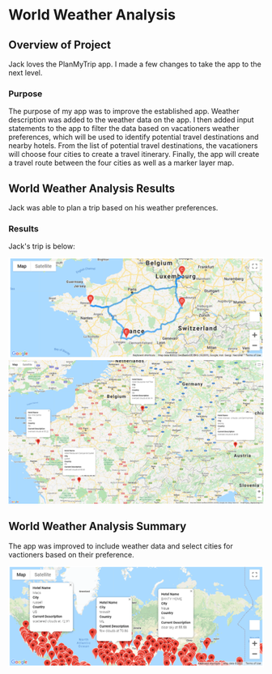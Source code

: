 # World Weather Analysis

## Overview of Project
Jack loves the PlanMyTrip app. I made a few changes to take the app to the next level.   
  
### Purpose
The purpose of my app was to improve the established app.  Weather description was added to the weather data on the app. I then added input statements to the app to filter the data based on vacationers weather preferences, which will be used to identify potential travel destinations and nearby hotels. From the list of potential travel destinations, the vacationers will choose four cities to create a travel itinerary. Finally, the app will create a travel route between the four cities as well as a marker layer map.

## World Weather Analysis Results
Jack was able to plan a trip based on his weather preferences.  

### Results
Jack's trip is below: 

![Itinerary](https://github.com/jag28731/World_Weather_Analysis/blob/main/Vacation_Itinerary/WeatherPy_travel_map.png)
![Destinations](https://github.com/jag28731/World_Weather_Analysis/blob/main/Vacation_Itinerary/WeatherPy_travel_map_markers.png)
    
## World Weather Analysis Summary
The app was improved to include weather data and select cities for vactioners based on their preference. 

![Map](https://github.com/jag28731/World_Weather_Analysis/blob/main/Vacation_Search/WeatherPy_vacation_map.png)
